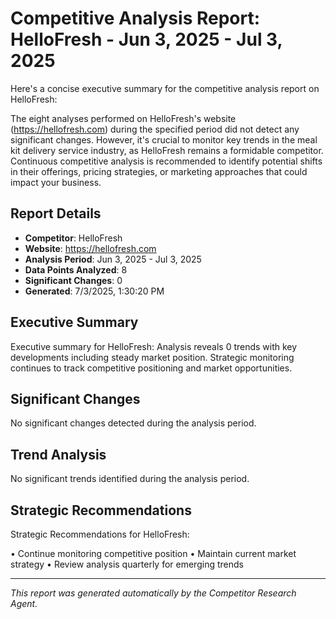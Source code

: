 # Competitive Analysis Report: HelloFresh - Jun 3, 2025 - Jul 3, 2025

Here's a concise executive summary for the competitive analysis report on HelloFresh:

The eight analyses performed on HelloFresh's website (https://hellofresh.com) during the specified period did not detect any significant changes. However, it's crucial to monitor key trends in the meal kit delivery service industry, as HelloFresh remains a formidable competitor. Continuous competitive analysis is recommended to identify potential shifts in their offerings, pricing strategies, or marketing approaches that could impact your business.

## Report Details

- **Competitor**: HelloFresh
- **Website**: https://hellofresh.com
- **Analysis Period**: Jun 3, 2025 - Jul 3, 2025
- **Data Points Analyzed**: 8
- **Significant Changes**: 0
- **Generated**: 7/3/2025, 1:30:20 PM

## Executive Summary

Executive summary for HelloFresh: Analysis reveals 0 trends with key developments including steady market position. Strategic monitoring continues to track competitive positioning and market opportunities.

## Significant Changes

No significant changes detected during the analysis period.

## Trend Analysis

No significant trends identified during the analysis period.

## Strategic Recommendations

Strategic Recommendations for HelloFresh:

• Continue monitoring competitive position
• Maintain current market strategy
• Review analysis quarterly for emerging trends

---

*This report was generated automatically by the Competitor Research Agent.*
